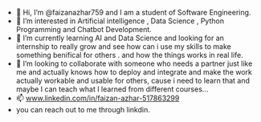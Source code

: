 - 👋 Hi, I’m @faizanazhar759 and I am a student of Software Engineering.
- 👀 I’m interested in Artificial intelligence , Data Science , Python Programming and Chatbot Development.
- 🌱 I’m currently learning AI and Data Science and looking for an internship to really grow and see how can i use my skills to make something benifical for others . and how the things works in real life.
- 💞️ I’m looking to collaborate with someone who needs a partner just like me and actually knows how to deploy and integrate and make the work actually workable and usable for others, cause i need to learn that and maybe I can teach what I learned from different courses...
- 📫 www.linkedin.com/in/faizan-azhar-517863299
- you can reach out to me through linkdin.


<!---
faizanazhar759/faizanazhar759 is a ✨ special ✨ repository because its `README.md` (this file) appears on your GitHub profile.
You can click the Preview link to take a look at your changes.
--->
